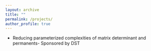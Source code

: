 ```yaml
---
layout: archive
title: ""
permalink: /projects/
author_profile: true
---
```

- Reducing parameterized complexities of matrix determinant and permanents- Sponsored by DST
